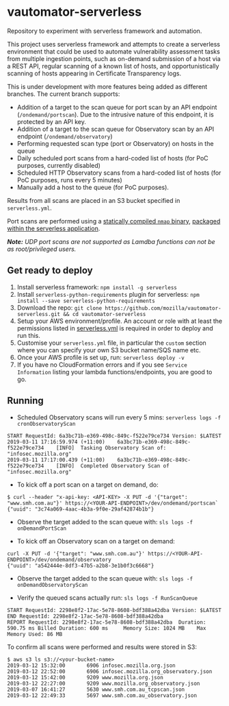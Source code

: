 # vautomator-serverless
Repository to experiment with serverless framework and automation.

This project uses serverless framework and attempts to create a serverless environment that could be used to automate vulnerability assessment tasks from multiple ingestion points, such as on-demand submission of a host via a REST API, regular scanning of a known list of hosts, and opportunistically scanning of hosts appearing in Certificate Transparency logs.

This is under development with more features being added as different branches. The current branch supports:
- Addition of a target to the scan queue for port scan by an API endpoint (`/ondemand/portscan`). Due to the intrusive nature of this endpoint, it is protected by an API key.
- Addition of a target to the scan queue for Observatory scan by an API endpoint (`/ondemand/observatory`)
- Performing requested scan type (port or Observatory) on hosts in the queue
- Daily scheduled port scans from a hard-coded list of hosts (for PoC purposes, currently disabled)
- Scheduled HTTP Observatory scans from a hard-coded list of hosts (for PoC purposes, runs every 5 minutes)
- Manually add a host to the queue (for PoC purposes).

Results from all scans are placed in an S3 bucket specified in `serverless.yml`.

Port scans are performed using a [statically compiled `nmap` binary](https://github.com/ernw/static-toolbox/releases/download/1.0.2/nmap-7.70SVN-b5bd185-x86_64-portable.zip), [packaged within the serverless application](https://github.com/mozilla/vautomator-serverless/blob/ondemand-port-scan/serverless.yml#L41-L43).

_**Note:** UDP port scans are not supported as Lamdba functions can not be as root/privileged users._

## Get ready to deploy

1. Install serverless framework: `npm install -g serverless`
2. Install `serverless-python-requirements` plugin for serverless: `npm install --save serverless-python-requirements`
3. Download the repo: `git clone https://github.com/mozilla/vautomator-serverless.git && cd vautomator-serverless`
4. Setup your AWS environment/profile. An account or role with at least the permissions listed in [serverless.yml](https://github.com/mozilla/vautomator-serverless/blob/master/serverless.yml#L10-L33) is required in order to deploy and run this.
5. Customise your `serverless.yml` file, in particular the `custom` section where you can specify your own S3 bucket name/SQS name etc.
6. Once your AWS profile is set up, run: `serverless deploy -v`
7. If you have no CloudFormation errors and if you see `Service Information` listing your lambda functions/endpoints, you are good to go.

## Running

- Scheduled Observatory scans will run every 5 mins: `serverless logs -f cronObservatoryScan`

```
START RequestId: 6a3bc71b-e369-498c-849c-f522e79ce734 Version: $LATEST
2019-03-11 17:16:59.974 (+11:00)	6a3bc71b-e369-498c-849c-f522e79ce734	[INFO]	Tasking Observatory Scan of: "infosec.mozilla.org"
2019-03-11 17:17:00.439 (+11:00)	6a3bc71b-e369-498c-849c-f522e79ce734	[INFO]	Completed Observatory Scan of "infosec.mozilla.org"
```
- To kick off a port scan on a target on demand, do:
```
$ curl --header "x-api-key: <API-KEY> -X PUT -d '{"target": "www.smh.com.au"}' https://<YOUR-API-ENDPOINT>/dev/ondemand/portscan`
{"uuid": "3c74a069-4aac-4b3a-9f0e-29af42874b1b"}
```
  - Observe the target added to the scan queue with: `sls logs -f onDemandPortScan`

- To kick off an Observatory scan on a target on demand:
```
curl -X PUT -d '{"target": "www.smh.com.au"}' https://<YOUR-API-ENDPOINT>/dev/ondemand/observatory
{"uuid": "a542444e-8df3-47b5-a2b8-3e1b0f3c6668"}
```
  - Observe the target added to the scan queue with: `sls logs -f onDemandObservatoryScan`

- Verify the queued scans actually run: `sls logs -f RunScanQueue`
```
START RequestId: 2298e8f2-17ac-5e78-8608-bdf388a42dba Version: $LATEST
END RequestId: 2298e8f2-17ac-5e78-8608-bdf388a42dba
REPORT RequestId: 2298e8f2-17ac-5e78-8608-bdf388a42dba	Duration: 590.75 ms	Billed Duration: 600 ms 	Memory Size: 1024 MB	Max Memory Used: 86 MB
```

To confirm all scans were performed and results were stored in S3:
```
$ aws s3 ls s3://<your-bucket-name>
2019-03-12 15:32:00       6906 infosec.mozilla.org.json
2019-03-12 22:52:00       6906 infosec.mozilla.org_observatory.json
2019-03-12 15:42:00       9209 www.mozilla.org.json
2019-03-12 22:27:00       9209 www.mozilla.org_observatory.json
2019-03-07 16:41:27       5630 www.smh.com.au_tcpscan.json
2019-03-12 22:49:33       5697 www.smh.com.au_observatory.json

```
